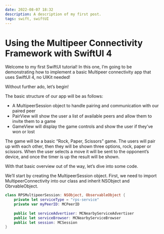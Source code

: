 ```yaml
---
date: 2022-08-07 18:32
description: A description of my first post.
tags: swift, swiftUI
---
```

# Using the Multipeer Connectivity Framework with SwiftUI 4

Welcome to my first SwiftUI tutorial! In this one, I’m going to be demonstrating how to implement a basic Multipeer connectivity app that uses SwiftUI 4, no UIKit needed!

Without further ado, let’s begin!

The basic structure of our app will be as follows:

- A MultipeerSession object to handle pairing and communication with our paired peer
- PairView will show the user a list of available peers and allow them to invite them to a game
- GameView will display the game controls and show the user if they’ve won or lost

The game will be a basic “Rock, Paper, Scissors” game. The users will pair up with each other, then they will be shown three options, rock, paper or scissors. When the user selects a move it will be sent to the opponent’s device, and once the timer is up the result will be shown.

With that basic overview out of the way, let’s dive into some code.

We’ll start by creating the MultipeerSession object. First, we need to import MultipeerConnectivity into our class and inherit NSObject and ObrvableObject.

```swift
class RPSMultipeerSession: NSObject, ObservableObject {
    private let serviceType = "rps-service"
    private var myPeerID: MCPeerID
    
    public let serviceAdvertiser: MCNearbyServiceAdvertiser
    public let serviceBrowser: MCNearbyServiceBrowser
    public let session: MCSession
}
```
